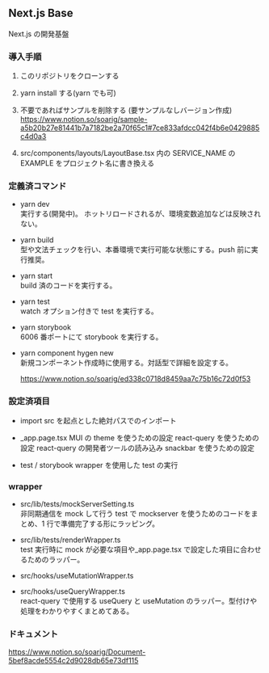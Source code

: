 ## Next.js Base

Next.js の開発基盤

### 導入手順

1. このリポジトリをクローンする
2. yarn install する(yarn でも可)
3. 不要であればサンプルを削除する (要サンプルなしバージョン作成)  
   https://www.notion.so/soarig/sample-a5b20b27e81441b7a7182be2a70f65c1#7ce833afdcc042f4b6e0429885c4d0a3

4. src/components/layouts/LayoutBase.tsx 内の SERVICE_NAME の EXAMPLE をプロジェクト名に書き換える

### 定義済コマンド

- yarn dev  
  実行する(開発中)。
  ホットリロードされるが、環境変数追加などは反映されない。

- yarn build  
  型や文法チェックを行い、本番環境で実行可能な状態にする。push 前に実行推奨。

- yarn start  
  build 済のコードを実行する。

- yarn test  
  watch オプション付きで test を実行する。

- yarn storybook  
  6006 番ポートにて storybook を実行する。

- yarn component hygen new  
  新規コンポーネント作成時に使用する。対話型で詳細を設定する。

  https://www.notion.so/soarig/ed338c0718d8459aa7c75b16c72d0f53

### 設定済項目

- import
  src を起点とした絶対パスでのインポート

- \_app.page.tsx
  MUI の theme を使うための設定
  react-query を使うための設定
  react-query の開発者ツールの読み込み
  snackbar を使うための設定

- test / storybook
  wrapper を使用した test の実行

### wrapper

- src/lib/tests/mockServerSetting.ts  
  非同期通信を mock して行う test で mockserver を使うためのコードをまとめ、1 行で準備完了する形にラッピング。

- src/lib/tests/renderWrapper.ts  
  test 実行時に mock が必要な項目や\_app.page.tsx で設定した項目に合わせるためのラッパー。

- src/hooks/useMutationWrapper.ts
- src/hooks/useQueryWrapper.ts  
  react-query で使用する useQuery と useMutation のラッパー。型付けや処理をわかりやすくまとめてある。

### ドキュメント

https://www.notion.so/soarig/Document-5bef8acde5554c2d9028db65e73df115
